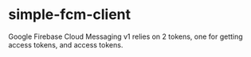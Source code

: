 # simple-fcm-client

Google Firebase Cloud Messaging v1  relies on 2 tokens, one for getting access tokens, and access tokens.

